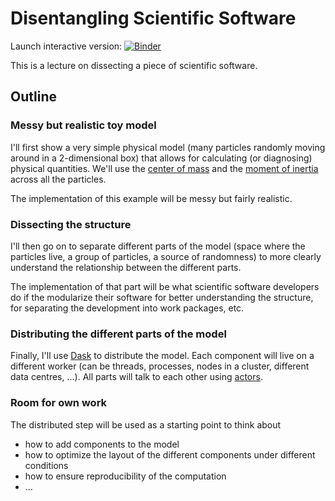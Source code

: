 # Disentangling Scientific Software

Launch interactive version: [![Binder](https://mybinder.org/badge_logo.svg)](https://mybinder.org/v2/gh/willirath/talk_disentangling_scientific_software/master?urlpath=lab/tree/00_welcome.ipynb)

This is a lecture on dissecting a piece of scientific software.

## Outline

### Messy but realistic toy model

I'll first show a very simple physical model (many particles randomly moving around in a 2-dimensional box) that allows for calculating (or diagnosing) physical quantities.  We'll use the [center of mass](https://en.wikipedia.org/wiki/Center_of_mass) and the [moment of inertia](https://en.wikipedia.org/wiki/Moment_of_inertia) across all the particles.

The implementation of this example will be messy but fairly realistic.

### Dissecting the structure

I'll then go on to separate different parts of the model (space where the particles live, a group of particles, a source of randomness) to more clearly understand the relationship between the different parts.

The implementation of that part will be what scientific software developers do if the modularize their software for better understanding the structure, for separating the development into work packages, etc.

### Distributing the different parts of the model

Finally, I'll use [Dask](https://dask.org/) to distribute the model.  Each component will live on a different worker (can be threads, processes, nodes in a cluster, different data centres, ...).  All parts will talk to each other using [actors](https://en.wikipedia.org/wiki/Actor_model).

### Room for own work

The distributed step will be used as a starting point to think about

- how to add components to the model
- how to optimize the layout of the different components under different conditions
- how to ensure reproducibility of the computation
- ...
